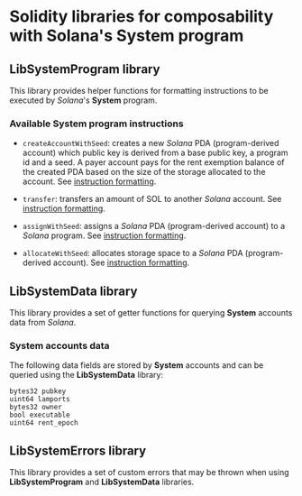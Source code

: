 # Solidity libraries for composability with Solana's System program

## LibSystemProgram library

This library provides helper functions for formatting instructions to be executed by _Solana_'s **System** 
program.

### Available System program instructions

- `createAccountWithSeed`: creates a new _Solana_ PDA (program-derived account) which public key is derived from a base 
public key, a program id and a seed. A payer account pays for the rent exemption balance of the created PDA based on the
size of the storage allocated to the account. See [instruction formatting](LibSystemProgram.sol#L19).

- `transfer`: transfers an amount of SOL to another _Solana_ account. See [instruction formatting](LibSystemProgram.sol#L66).

- `assignWithSeed`: assigns a _Solana_ PDA (program-derived account) to a _Solana_ program. See [instruction formatting](LibSystemProgram.sol#L102).

- `allocateWithSeed`: allocates storage space to a _Solana_ PDA (program-derived account). See [instruction formatting](LibSystemProgram.sol#L141).

## LibSystemData library

This library provides a set of getter functions for querying **System** accounts data from _Solana_.

### System accounts data

The following data fields are stored by **System** accounts and can be queried using the **LibSystemData** library:
```solidity
bytes32 pubkey
uint64 lamports
bytes32 owner
bool executable
uint64 rent_epoch
```

## LibSystemErrors library

This library provides a set of custom errors that may be thrown when using **LibSystemProgram** and **LibSystemData** 
libraries.
